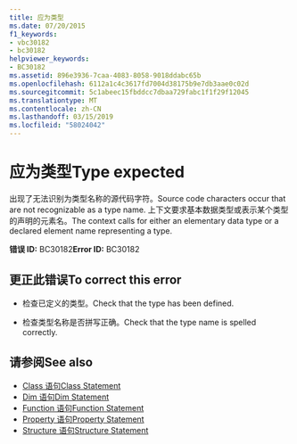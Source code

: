 ```yaml
---
title: 应为类型
ms.date: 07/20/2015
f1_keywords:
- vbc30182
- bc30182
helpviewer_keywords:
- BC30182
ms.assetid: 896e3936-7caa-4083-8058-9018ddabc65b
ms.openlocfilehash: 6112a1c4c3617fd7004d38175b9e7db3aae0c02d
ms.sourcegitcommit: 5c1abeec15fbddcc7dbaa729fabc1f1f29f12045
ms.translationtype: MT
ms.contentlocale: zh-CN
ms.lasthandoff: 03/15/2019
ms.locfileid: "58024042"
---
```

# <a name="type-expected"></a><span data-ttu-id="951b7-102">应为类型</span><span class="sxs-lookup"><span data-stu-id="951b7-102">Type expected</span></span>
<span data-ttu-id="951b7-103">出现了无法识别为类型名称的源代码字符。</span><span class="sxs-lookup"><span data-stu-id="951b7-103">Source code characters occur that are not recognizable as a type name.</span></span> <span data-ttu-id="951b7-104">上下文要求基本数据类型或表示某个类型的声明的元素名。</span><span class="sxs-lookup"><span data-stu-id="951b7-104">The context calls for either an elementary data type or a declared element name representing a type.</span></span>  
  
 <span data-ttu-id="951b7-105">**错误 ID:** BC30182</span><span class="sxs-lookup"><span data-stu-id="951b7-105">**Error ID:** BC30182</span></span>  
  
## <a name="to-correct-this-error"></a><span data-ttu-id="951b7-106">更正此错误</span><span class="sxs-lookup"><span data-stu-id="951b7-106">To correct this error</span></span>  
  
-   <span data-ttu-id="951b7-107">检查已定义的类型。</span><span class="sxs-lookup"><span data-stu-id="951b7-107">Check that the type has been defined.</span></span>  
  
-   <span data-ttu-id="951b7-108">检查类型名称是否拼写正确。</span><span class="sxs-lookup"><span data-stu-id="951b7-108">Check that the type name is spelled correctly.</span></span>  
  
## <a name="see-also"></a><span data-ttu-id="951b7-109">请参阅</span><span class="sxs-lookup"><span data-stu-id="951b7-109">See also</span></span>

- [<span data-ttu-id="951b7-110">Class 语句</span><span class="sxs-lookup"><span data-stu-id="951b7-110">Class Statement</span></span>](../../visual-basic/language-reference/statements/class-statement.md)
- [<span data-ttu-id="951b7-111">Dim 语句</span><span class="sxs-lookup"><span data-stu-id="951b7-111">Dim Statement</span></span>](../../visual-basic/language-reference/statements/dim-statement.md)
- [<span data-ttu-id="951b7-112">Function 语句</span><span class="sxs-lookup"><span data-stu-id="951b7-112">Function Statement</span></span>](../../visual-basic/language-reference/statements/function-statement.md)
- [<span data-ttu-id="951b7-113">Property 语句</span><span class="sxs-lookup"><span data-stu-id="951b7-113">Property Statement</span></span>](../../visual-basic/language-reference/statements/property-statement.md)
- [<span data-ttu-id="951b7-114">Structure 语句</span><span class="sxs-lookup"><span data-stu-id="951b7-114">Structure Statement</span></span>](../../visual-basic/language-reference/statements/structure-statement.md)
